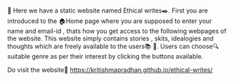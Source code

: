 📍 Here we have a static website named Ethical writes✒️. First you are introduced to the 🏠Home page where you are supposed to enter your name and email-id , thats how you get access to the following webpages of the website.
This website simply contains stories , skits, idealogies and thoughts which are freely available to the users📚 🔖. 
Users can choose🔍 suitable genre as per their interest by clicking the buttons available.



Do visit the website📍  https://kritishmapradhan.github.io/ethical-writes/
